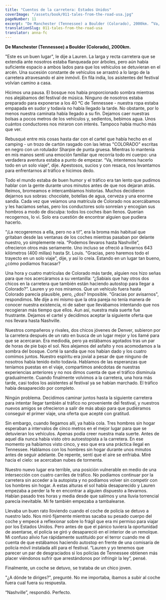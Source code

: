 ```yaml
---
title: "Cuentos de la carretera: Estados Unidos"
coverImage: "/assets/book/011-tales-from-the-road-usa.jpg"
pageNumber: 11
excerpt: "De Manchester (Tennessee) a Boulder (Colorado), 2000km. “Va, intentemos hacerlo todo en un solo viaje”, dije. Apestosos, sucios y con resaca, nos levantamos para enfrentarnos al tráfico e hicimos dedo."
translationSlug: 011-tales-from-the-road-usa
translator: anna-fc
---
```


**De Manchester (Tennessee) a Boulder (Colorado), 2000km.**

"Este es un buen lugar", le dije a Lauren. La larga y recta carretera que se extendía ante nosotros estaba flanqueada por árboles, pero aún había suficiente espacio a ambos lados para que los vehículos se detuvieran en el arcén. Una sucesión constante de vehículos se arrastró a lo largo de la carretera atravesando el aire inmóvil. En fila india, los asistentes del festival volvían camino a casa.

Hicimos una pausa. El bosque nos había proporcionado sombra mientras nos alejábamos del festival de música. Ninguno de nosotros estaba preparado para exponerse a los 40 °C de Tennessee - nuestra ropa estaba empapada en sudor y todavía no había llegado la tarde. No obstante, por lo menos nuestra caminata había llegado a su fin. Dejamos caer nuestras bolsas a pocos metros de los vehículos y, sedientos, bebimos agua. Unos cuántos conductores nos miraron con interés. Tampoco había mucho más que ver.

Rebusqué entre mis cosas hasta dar con el cartel que había hecho en el camping - un trozo de cartón rasgado con las letras "COLORADO" escritas en negro con un rotulador Sharpie de punta gruesa. Mientras lo mantenía en mis manos sentí una emoción familiar que recorría todo mi cuerpo: una verdadera aventura estaba a punto de empezar. “Va, intentemos hacerlo todo en un solo viaje”, dije. Apestosos, sucios y con resaca, nos levantamos para enfrentarnos al tráfico e hicimos dedo.

Todo el mundo estaba de buen humor y el tráfico era tan lento que pudimos hablar con la gente durante unos minutos antes de que nos dejaran atrás. Reímos, bromeamos e intercambiamos historias. Muchos decidieron dejarnos sus sobras: chocolate, botellas de agua, cerveza y una enorme sandía. Cada vez que veíamos una matrícula de Colorado nos acercábamos y les hacíamos señas, pero los conductores solo sonreían y encogían sus hombros a modo de disculpa: todos los coches iban llenos. Querían recogernos, lo vi. Solo era cuestión de encontrar alguien que pudiera hacerlo.

“¡La recogeremos a ella, pero no a ti!”, era la broma más habitual que gritaban desde las ventanas de los coches mientras pasaban por delante nuestro, yo simplemente reía. “Podemos llevaros hasta Nashville”, ofrecieron otros más seriamente. Uno incluso se ofreció a llevarnos 643 kilómetros (400 millas) hasta St. Louis. "Gracias, pero haremos todo el trayecto en un solo viaje", dije, y así lo creía. Estando en un lugar tan bueno, ¿cómo podíamos fracasar?

Una hora y cuatro matrículas de Colorado más tarde, alguien nos hizo señas para que nos acercáramos a su ventanilla: “¿Sabíais que hay otros dos chicos en la carretera que también están haciendo autostop para llegar a Colorado?”. Lauren y yo nos miramos. Que un vehículo fuera hasta Colorado parecía plausible, pero, ¿dos? Imposible. "Gracias por avisarnos", respondimos. Me dije a mi mismo que la otra pareja no tenía manera de conocer nuestra existencia, ni de saber que llevábamos intentando que nos recogieran más tiempo que ellos. Aun así, nuestra mala suerte fue frustrante. Dejamos el cartel y decidimos aceptar la siguiente oferta que nos llevara hasta Nashville.

Nuestros compañeros y rivales, dos chicos jóvenes de Denver, subieron por la carretera después de un rato en busca de un lugar mejor y los llamé para que se acercaran. Era mediodía, pero ya estábamos agotados tras un par de horas de pie bajo el sol. Nos alejamos del asfalto y nos acomodamos a la sombra del bosque. Corté la sandía que nos habían dado y los cuatro comimos juntos. Nuestro espíritu era jovial a pesar de que ninguno de nosotros había tenido éxito todavía. Hablamos de las esperanzas que teníamos puestas en el viaje, compartimos anécdotas de nuestras experiencias anteriores y no nos dimos cuenta de que el tráfico disminuía gradualmente. Cuando finalmente volvimos a la carretera, una hora más tarde, casi todos los asistentes al festival ya se habían marchado. El tráfico había desaparecido por completo.

Ningún problema. Decidimos caminar juntos hasta la siguiente carretera para intentar llegar también al tráfico no proveniente del festival, y nuestros nuevos amigos se ofrecieron a salir de más abajo para que pudiéramos conseguir el primer viaje, una oferta que acepté con gratitud.

Sin embargo, cuando llegamos allí, ya había cola. Tres hombres sin hogar esperaban a intervalos de cinco metros en el mejor lugar para que se detuvieran los vehículos. Apenas podía creer nuestra mala suerte. Antes de aquel día nunca había visto otro autoestopista a la carretera. En ese momento ya habíamos visto cinco, y eso que era una práctica ilegal en Tennessee. Hablamos con los hombres sin hogar durante unos minutos antes de seguir adelante. De repente, sentí que el aire se enfriaba. Miré hacia el cielo: se acercaban nubes de tormenta.

Nuestro nuevo lugar era terrible, una posición vulnerable en medio de una intersección con cuatro carriles de tráfico. No podíamos continuar por la carretera sin acceder a la autopista y no podíamos volver sin competir con los hombres sin hogar. A estas alturas el sol había desaparecido y Lauren empezaba a perder la fe en encontrar a alguien dispuesto a llevarnos. Habían pasado tres horas y media desde que salimos y una lluvia torrencial parecía inevitable. Mi fe también empezaba a tambalearse.

Llevaba un buen rato lloviendo cuando el coche de policía se detuvo a nuestro lado. Nos miró fijamente mientras sacaba su pesado cuerpo del coche y empecé a reflexionar sobre lo frágil que era mi permiso para viajar por los Estados Unidos. Pero antes de que el pánico tuviera la oportunidad de asentarse, el policía se giró y desapareció en el interior de un remolque. Mi confuso alivio fue rápidamente sustituido por el terror cuando me di cuenta de que estábamos haciendo autostop en frente de una comisaría de policía móvil instalada allí para el festival. “Lauren y yo tenemos que parecer un par de desgraciados si los policías de Tennessee obtienen más placer viéndonos sufrir que arrestándonos por infringir la ley”, pensé.

Finalmente, un coche se detuvo, se trataba de un chico joven.

"¿A dónde te diriges?", pregunté. No me importaba, íbamos a subir al coche fuera cual fuera su respuesta.

“Nashville”, respondió. Perfecto.
